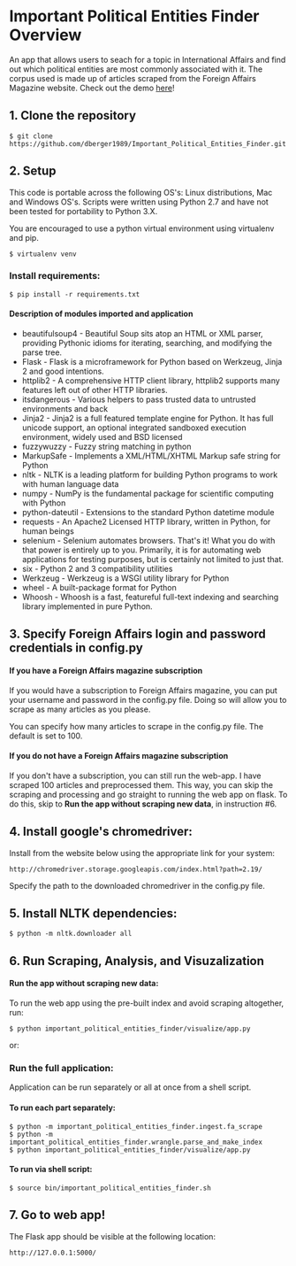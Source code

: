 # Important Political Entities Finder Overview

An app that allows users to seach for a topic in International Affairs and find out which political entities are most commonly associated with it. The corpus used is made up of articles scraped from the Foreign Affairs Magazine website. Check out the demo  <a href="http://107.23.92.220:5000" target="_blank">here</a>!


## 1. Clone the repository

```$ git clone https://github.com/dberger1989/Important_Political_Entities_Finder.git```

## 2. Setup

This code is portable across the following OS's: Linux distributions, Mac and Windows OS's. Scripts were written using Python 2.7 and have not been tested for portability to Python 3.X.

You are encouraged to use a python virtual environment using virtualenv and pip. 

```$ virtualenv venv```

### Install requirements:

```$ pip install -r requirements.txt```

#### Description of modules imported and application

* beautifulsoup4 - Beautiful Soup sits atop an HTML or XML parser, providing Pythonic idioms for iterating, searching, and modifying the parse tree.
* Flask - Flask is a microframework for Python based on Werkzeug, Jinja 2 and good intentions.
* httplib2 - A comprehensive HTTP client library, httplib2 supports many features left out of other HTTP libraries.
* itsdangerous - Various helpers to pass trusted data to untrusted environments and back
* Jinja2 - Jinja2 is a full featured template engine for Python. It has full unicode support, an optional integrated sandboxed execution environment, widely used and BSD licensed
* fuzzywuzzy - Fuzzy string matching in python
* MarkupSafe - Implements a XML/HTML/XHTML Markup safe string for Python
* nltk - NLTK is a leading platform for building Python programs to work with human language data
* numpy - NumPy is the fundamental package for scientific computing with Python
* python-dateutil - Extensions to the standard Python datetime module
* requests - An Apache2 Licensed HTTP library, written in Python, for human beings
* selenium - Selenium automates browsers. That's it! What you do with that power is entirely up to you. Primarily, it is for automating web applications for testing purposes, but is certainly not limited to just that.
* six - Python 2 and 3 compatibility utilities
* Werkzeug - Werkzeug is a WSGI utility library for Python
* wheel - A built-package format for Python
* Whoosh - Whoosh is a fast, featureful full-text indexing and searching library implemented in pure Python.


## 3. Specify Foreign Affairs login and password credentials in config.py 

#### If you have a Foreign Affairs magazine subscription
If you would have a subscription to Foreign Affairs magazine, you can put your username and password in the config.py file. 
Doing so will allow you to scrape as many articles as you please. 

You can specify how many articles to scrape in the config.py file. The default is set to 100. 

#### If you do not have a Foreign Affairs magazine subscription
If you don't have a subscription, you can still run the web-app. I have scraped 100 articles and preprocessed them. This way, you can skip the scraping and processing and go straight to running the web app on flask. To do this, skip to 
**Run the app without scraping new data**, in instruction #6. 

## 4. Install google's chromedriver:

Install from the website below using the appropriate link for your system:
	
```
http://chromedriver.storage.googleapis.com/index.html?path=2.19/
```

Specify the path to the downloaded chromedriver in the config.py file.  


## 5. Install NLTK dependencies:

```
$ python -m nltk.downloader all
```



## 6. Run Scraping, Analysis, and Visuzalization

#### Run the app without scraping new data:
To run the web app using the pre-built index and avoid scraping altogether, run:
```
$ python important_political_entities_finder/visualize/app.py 
```

or:
### Run the full application:
Application can be run separately or all at once from a shell script.

#### To run each part separately:

```
$ python -m important_political_entities_finder.ingest.fa_scrape
$ python -m important_political_entities_finder.wrangle.parse_and_make_index
$ python important_political_entities_finder/visualize/app.py 
```

#### To run via shell script:

```$ source bin/important_political_entities_finder.sh```

## 7. Go to web app!

The Flask app should be visible at the following location: 

``` http://127.0.0.1:5000/ ```
